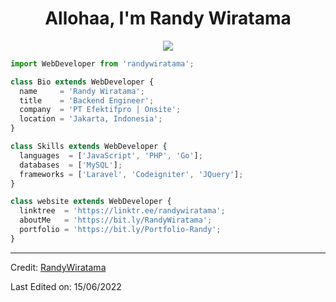 <div align="center">
  <h1 align="center">Allohaa, I'm Randy Wiratama</h1>
</div>

<p align="center">
  <img src="https://github.com/thompsonemerson/thompsonemerson/raw/master/cover-thompson.png" />
</p>

```js
import WebDeveloper from 'randywiratama';

class Bio extends WebDeveloper {
  name     = 'Randy Wiratama';
  title    = 'Backend Engineer';
  company  = 'PT Efektifpro | Onsite';
  location = 'Jakarta, Indonesia';
}

class Skills extends WebDeveloper {
  languages  = ['JavaScript', 'PHP', 'Go'];
  databases  = ['MySQL'];
  frameworks = ['Laravel', 'Codeigniter', 'JQuery'];
}

class website extends WebDeveloper {
  linktree  = 'https://linktr.ee/randywiratama';
  aboutMe   = 'https://bit.ly/RandyWiratama';
  portfolio = 'https://bit.ly/Portfolio-Randy';
}
```
----
Credit: [RandyWiratama](https://github.com/RandyWiratamaa)

Last Edited on: 15/06/2022

